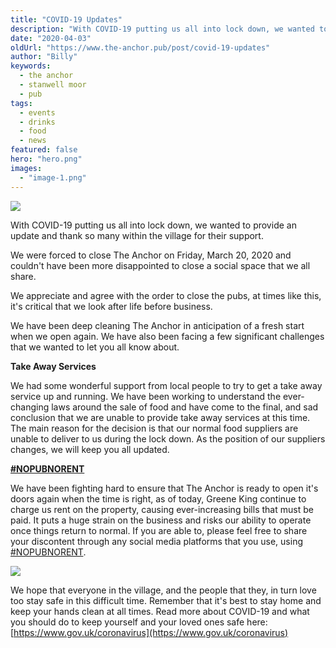 ```yaml
---
title: "COVID-19 Updates"
description: "With COVID-19 putting us all into lock down, we wanted to provide an update and thank so many within the village for their support.We were forced to close The Anchor on Friday, March 20, 2020 and couldn't have been more disappointed to close a social space that we all share.We appreciate and agree with the order to close the pubs, at times like this, it's critical that we look after life before business.We have been deep cleaning The Anchor in anticipation of a fresh start when we open again. We"
date: "2020-04-03"
oldUrl: "https://www.the-anchor.pub/post/covid-19-updates"
author: "Billy"
keywords:
  - the anchor
  - stanwell moor
  - pub
tags:
  - events
  - drinks
  - food
  - news
featured: false
hero: "hero.png"
images:
  - "image-1.png"
---
```


  

![](https://static.wixstatic.com/media/1c749e_4920fda71d3e41b986bb65c4ef0c637e~mv2.png/v1/fill/w_49,h_28,al_c,q_85,usm_0.66_1.00_0.01,blur_2,enc_avif,quality_auto/1c749e_4920fda71d3e41b986bb65c4ef0c637e~mv2.png)

With COVID-19 putting us all into lock down, we wanted to provide an update and thank so many within the village for their support.

  

We were forced to close The Anchor on Friday, March 20, 2020 and couldn't have been more disappointed to close a social space that we all share.

  

We appreciate and agree with the order to close the pubs, at times like this, it's critical that we look after life before business.

  

We have been deep cleaning The Anchor in anticipation of a fresh start when we open again. We have also been facing a few significant challenges that we wanted to let you all know about.

  

**Take Away Services**

We had some wonderful support from local people to try to get a take away service up and running. We have been working to understand the ever-changing laws around the sale of food and have come to the final, and sad conclusion that we are unable to provide take away services at this time. The main reason for the decision is that our normal food suppliers are unable to deliver to us during the lock down. As the position of our suppliers changes, we will keep you all updated.

  

**[#NOPUBNORENT](https://www.the-anchor.pub/blog/hashtags/NOPUBNORENT)**

We have been fighting hard to ensure that The Anchor is ready to open it's doors again when the time is right, as of today, Greene King continue to charge us rent on the property, causing ever-increasing bills that must be paid. It puts a huge strain on the business and risks our ability to operate once things return to normal. If you are able to, please feel free to share your discontent through any social media platforms that you use, using [#NOPUBNORENT](https://www.the-anchor.pub/blog/hashtags/NOPUBNORENT).

![](https://static.wixstatic.com/media/1c749e_fb95e5b9be2848a68ce3b98d5407722c~mv2.png/v1/fill/w_49,h_28,al_c,q_85,usm_0.66_1.00_0.01,blur_2,enc_avif,quality_auto/1c749e_fb95e5b9be2848a68ce3b98d5407722c~mv2.png)

We hope that everyone in the village, and the people that they, in turn love too stay safe in this difficult time. Remember that it's best to stay home and keep your hands clean at all times. Read more about COVID-19 and what you should do to keep yourself and your loved ones safe here: [https://www.gov.uk/coronavirus](https://www.gov.uk/coronavirus)

